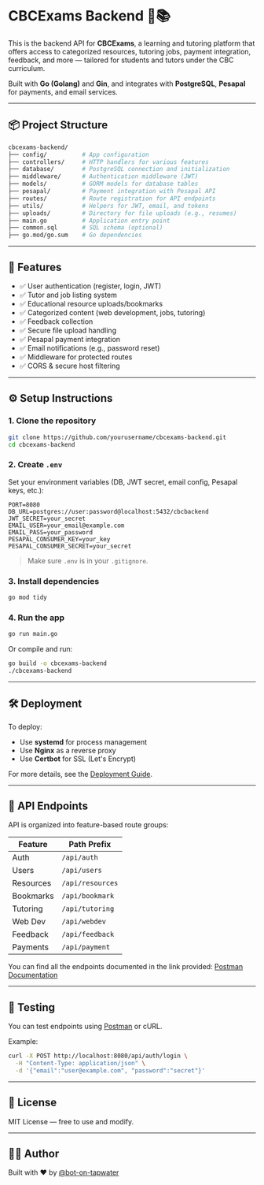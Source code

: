 # CBCExams Backend 🧠📚

This is the backend API for **CBCExams**, a learning and tutoring platform that offers access to categorized resources, tutoring jobs, payment integration, feedback, and more — tailored for students and tutors under the CBC curriculum.

Built with **Go (Golang)** and **Gin**, and integrates with **PostgreSQL**, **Pesapal** for payments, and email services.

---

## 📦 Project Structure

```bash
cbcexams-backend/
├── config/          # App configuration
├── controllers/     # HTTP handlers for various features
├── database/        # PostgreSQL connection and initialization
├── middleware/      # Authentication middleware (JWT)
├── models/          # GORM models for database tables
├── pesapal/         # Payment integration with Pesapal API
├── routes/          # Route registration for API endpoints
├── utils/           # Helpers for JWT, email, and tokens
├── uploads/         # Directory for file uploads (e.g., resumes)
├── main.go          # Application entry point
├── common.sql       # SQL schema (optional)
├── go.mod/go.sum    # Go dependencies
```

---

## 🚀 Features

- ✅ User authentication (register, login, JWT)
- ✅ Tutor and job listing system
- ✅ Educational resource uploads/bookmarks
- ✅ Categorized content (web development, jobs, tutoring)
- ✅ Feedback collection
- ✅ Secure file upload handling
- ✅ Pesapal payment integration
- ✅ Email notifications (e.g., password reset)
- ✅ Middleware for protected routes
- ✅ CORS & secure host filtering

---

## ⚙️ Setup Instructions

### 1. Clone the repository

```bash
git clone https://github.com/yourusername/cbcexams-backend.git
cd cbcexams-backend
```

### 2. Create `.env`

Set your environment variables (DB, JWT secret, email config, Pesapal keys, etc.):

```env
PORT=8080
DB_URL=postgres://user:password@localhost:5432/cbcbackend
JWT_SECRET=your_secret
EMAIL_USER=your_email@example.com
EMAIL_PASS=your_password
PESAPAL_CONSUMER_KEY=your_key
PESAPAL_CONSUMER_SECRET=your_secret
```

> Make sure `.env` is in your `.gitignore`.

### 3. Install dependencies

```bash
go mod tidy
```

### 4. Run the app

```bash
go run main.go
```

Or compile and run:

```bash
go build -o cbcexams-backend
./cbcexams-backend
```

---

## 🛠️ Deployment

To deploy:

- Use **systemd** for process management
- Use **Nginx** as a reverse proxy
- Use **Certbot** for SSL (Let's Encrypt)

For more details, see the [Deployment Guide](#).

---

## 🔐 API Endpoints

API is organized into feature-based route groups:

| Feature        | Path Prefix     |
|----------------|------------------|
| Auth           | `/api/auth`      |
| Users          | `/api/users`     |
| Resources      | `/api/resources` |
| Bookmarks      | `/api/bookmark`  |
| Tutoring       | `/api/tutoring`  |
| Web Dev        | `/api/webdev`    |
| Feedback       | `/api/feedback`  |
| Payments       | `/api/payment`   |

You can find all the endpoints documented in the link provided: [Postman Documentation](https://documenter.getpostman.com/view/23285423/2sB2ca5eUP#7c8a41fe-cc56-4088-8f72-02da505472a9)

---

## 🧪 Testing

You can test endpoints using [Postman](https://postman.com) or cURL.

Example:

```bash
curl -X POST http://localhost:8080/api/auth/login \
  -H "Content-Type: application/json" \
  -d '{"email":"user@example.com", "password":"secret"}'
```

---

## 📄 License

MIT License — free to use and modify.

---

## 👨‍💻 Author

Built with ❤️ by [@bot-on-tapwater](https://github.com/Bot-on-Tapwater)